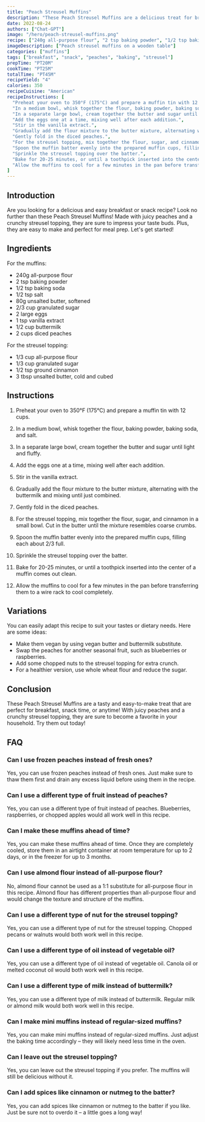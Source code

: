 ```yaml
---
title: "Peach Streusel Muffins"
description: "These Peach Streusel Muffins are a delicious treat for breakfast or snack time. The combination of juicy peaches and crunchy streusel topping is sure to impress your taste buds!"
date: 2022-08-24
authors: ["Chat-GPT"]
image: "/hero/peach-streusel-muffins.png"
recipe: ["240g all-purpose flour", "2 tsp baking powder", "1/2 tsp baking soda", "1/2 tsp salt", "80g unsalted butter", "2/3 cup granulated sugar", "2 large eggs", "1 tsp vanilla extract", "1/2 cup buttermilk", "2 cups diced peaches"]
imageDescription: ["Peach streusel muffins on a wooden table"]
categories: ["muffins"]
tags: ["breakfast", "snack", "peaches", "baking", "streusel"]
prepTime: "PT20M"
cookTime: "PT25M"
totalTime: "PT45M"
recipeYield: "4"
calories: 350
recipeCuisine: "American"
recipeInstructions: [
  "Preheat your oven to 350°F (175°C) and prepare a muffin tin with 12 cups.",
  "In a medium bowl, whisk together the flour, baking powder, baking soda, and salt.",
  "In a separate large bowl, cream together the butter and sugar until light and fluffy.",
  "Add the eggs one at a time, mixing well after each addition.",
  "Stir in the vanilla extract.",
  "Gradually add the flour mixture to the butter mixture, alternating with the buttermilk and mixing until just combined.",
  "Gently fold in the diced peaches.",
  "For the streusel topping, mix together the flour, sugar, and cinnamon in a small bowl. Cut in the butter until the mixture resembles coarse crumbs.",
  "Spoon the muffin batter evenly into the prepared muffin cups, filling each about 2/3 full.",
  "Sprinkle the streusel topping over the batter.",
  "Bake for 20-25 minutes, or until a toothpick inserted into the center of a muffin comes out clean.",
  "Allow the muffins to cool for a few minutes in the pan before transferring them to a wire rack to cool completely."
]
---
```


## Introduction

Are you looking for a delicious and easy breakfast or snack recipe? Look no further than these Peach Streusel Muffins! Made with juicy peaches and a crunchy streusel topping, they are sure to impress your taste buds. Plus, they are easy to make and perfect for meal prep. Let's get started!

## Ingredients

For the muffins:
- 240g all-purpose flour
- 2 tsp baking powder
- 1/2 tsp baking soda
- 1/2 tsp salt
- 80g unsalted butter, softened
- 2/3 cup granulated sugar
- 2 large eggs
- 1 tsp vanilla extract
- 1/2 cup buttermilk
- 2 cups diced peaches

For the streusel topping:
- 1/3 cup all-purpose flour
- 1/3 cup granulated sugar
- 1/2 tsp ground cinnamon
- 3 tbsp unsalted butter, cold and cubed

## Instructions

1. Preheat your oven to 350°F (175°C) and prepare a muffin tin with 12 cups.

2. In a medium bowl, whisk together the flour, baking powder, baking soda, and salt.

3. In a separate large bowl, cream together the butter and sugar until light and fluffy.

4. Add the eggs one at a time, mixing well after each addition.

5. Stir in the vanilla extract.

6. Gradually add the flour mixture to the butter mixture, alternating with the buttermilk and mixing until just combined.

7. Gently fold in the diced peaches.

8. For the streusel topping, mix together the flour, sugar, and cinnamon in a small bowl. Cut in the butter until the mixture resembles coarse crumbs.

9. Spoon the muffin batter evenly into the prepared muffin cups, filling each about 2/3 full.

10. Sprinkle the streusel topping over the batter.

11. Bake for 20-25 minutes, or until a toothpick inserted into the center of a muffin comes out clean.

12. Allow the muffins to cool for a few minutes in the pan before transferring them to a wire rack to cool completely.

## Variations

You can easily adapt this recipe to suit your tastes or dietary needs. Here are some ideas:

- Make them vegan by using vegan butter and buttermilk substitute.
- Swap the peaches for another seasonal fruit, such as blueberries or raspberries.
- Add some chopped nuts to the streusel topping for extra crunch.
- For a healthier version, use whole wheat flour and reduce the sugar.

## Conclusion

These Peach Streusel Muffins are a tasty and easy-to-make treat that are perfect for breakfast, snack time, or anytime! With juicy peaches and a crunchy streusel topping, they are sure to become a favorite in your household. Try them out today!

## FAQ

### Can I use frozen peaches instead of fresh ones?

Yes, you can use frozen peaches instead of fresh ones. Just make sure to thaw them first and drain any excess liquid before using them in the recipe.

### Can I use a different type of fruit instead of peaches?

Yes, you can use a different type of fruit instead of peaches. Blueberries, raspberries, or chopped apples would all work well in this recipe.

### Can I make these muffins ahead of time?

Yes, you can make these muffins ahead of time. Once they are completely cooled, store them in an airtight container at room temperature for up to 2 days, or in the freezer for up to 3 months.

### Can I use almond flour instead of all-purpose flour?

No, almond flour cannot be used as a 1:1 substitute for all-purpose flour in this recipe. Almond flour has different properties than all-purpose flour and would change the texture and structure of the muffins.

### Can I use a different type of nut for the streusel topping?

Yes, you can use a different type of nut for the streusel topping. Chopped pecans or walnuts would both work well in this recipe.

### Can I use a different type of oil instead of vegetable oil?

Yes, you can use a different type of oil instead of vegetable oil. Canola oil or melted coconut oil would both work well in this recipe.

### Can I use a different type of milk instead of buttermilk?

Yes, you can use a different type of milk instead of buttermilk. Regular milk or almond milk would both work well in this recipe.

### Can I make mini muffins instead of regular-sized muffins?

Yes, you can make mini muffins instead of regular-sized muffins. Just adjust the baking time accordingly – they will likely need less time in the oven.

### Can I leave out the streusel topping?

Yes, you can leave out the streusel topping if you prefer. The muffins will still be delicious without it.

### Can I add spices like cinnamon or nutmeg to the batter?

Yes, you can add spices like cinnamon or nutmeg to the batter if you like. Just be sure not to overdo it – a little goes a long way!